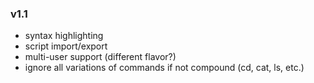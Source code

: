 ### v1.1
- syntax highlighting
- script import/export
- multi-user support (different flavor?)
- ignore all variations of commands if not compound (cd, cat, ls, etc.)